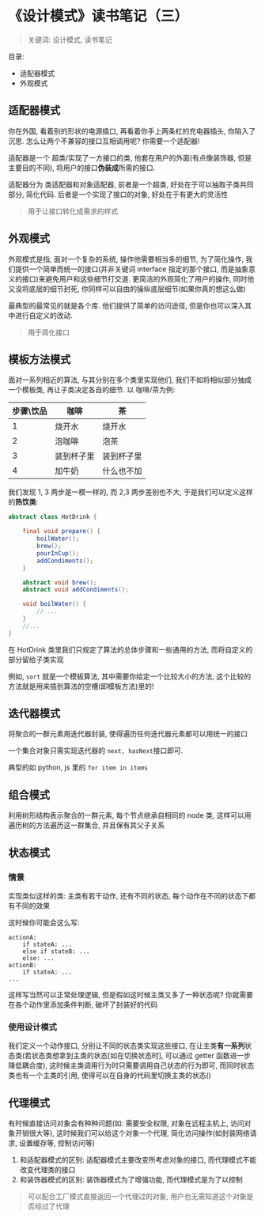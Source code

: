 # 《设计模式》读书笔记（三）

> 关键词: 设计模式, 读书笔记

目录:

- 适配器模式
- 外观模式

## 适配器模式

你在外国, 看着别的形状的电源插口, 再看着你手上两条杠的充电器插头, 你陷入了沉思. 怎么让两个不兼容的接口互相调用呢? 你需要一个适配器!

适配器是一个 超类/实现了一方接口的类, 他套在用户的外面(有点像装饰器, 但是主要目的不同), 将用户的接口**伪装成**所需的接口.

适配器分为 类适配器和对象适配器, 前者是一个超类, 好处在于可以抽取子类共同部分, 简化代码. 后者是一个实现了接口的对象, 好处在于有更大的灵活性

> 用于让接口转化成需求的样式

## 外观模式

外观模式是指, 面对一个复杂的系统, 操作他需要相当多的细节, 为了简化操作, 我们提供一个简单而统一的接口(并非关键词 interface 指定的那个接口, 而是抽象意义的接口)来避免用户和这些细节打交道. 更简洁的外观简化了用户的操作, 同时他又没将底层的细节封死, 你同样可以自由的操纵底层细节(如果你真的想这么做)

最典型的最常见的就是各个库. 他们提供了简单的访问途径, 但是你也可以深入其中进行自定义的改动.

> 用于简化接口

## 模板方法模式

面对一系列相近的算法, 与其分别在多个类里实现他们, 我们不如将相似部分抽成一个模板类, 再让子类决定各自的细节. 以 咖啡/茶为例:

| 步骤\饮品 | 咖啡       | 茶         |
| --------- | ---------- | ---------- |
| 1         | 烧开水     | 烧开水     |
| 2         | 泡咖啡     | 泡茶       |
| 3         | 装到杯子里 | 装到杯子里 |
| 4         | 加牛奶     | 什么也不加 |

我们发现 1, 3 两步是一模一样的, 而 2,3 两步差别也不大, 于是我们可以定义这样的**热饮类**:

```java
abstract class HotDrink {

    final void prepare() {
        boilWater();
        brew();
        pourInCup();
        addCondiments();
    }

    abstract void brew();
    abstract void addCondiments();

    void boilWater() {
        // ...
    }
    //...
}
```

在 HotDrink 类里我们只规定了算法的总体步骤和一些通用的方法, 而将自定义的部分留给子类实现

例如, `sort` 就是一个模板算法, 其中需要你给定一个比较大小的方法, 这个比较的方法就是用来插到算法的空槽(即模板方法)里的!

## 迭代器模式

将聚合的一群元素用迭代器封装, 使得遍历任何迭代器元素都可以用统一的接口

一个集合对象只需实现迭代器的 `next, hasNext`接口即可.

典型的如 python, js 里的 `for item in items`

## 组合模式

利用树形结构表示聚合的一群元素, 每个节点继承自相同的 node 类, 这样可以用遍历树的方法遍历这一群集合, 并且保有其父子关系

## 状态模式

### 情景

实现类似这样的类: 主类有若干动作, 还有不同的状态, 每个动作在不同的状态下都有不同的效果

这时候你可能会这么写:

    actionA:
        if stateA: ...
        else if stateB: ...
        else: ...
    actionB:
        if stateA: ...
    ...

这样写当然可以正常处理逻辑, 但是假如这时候主类又多了一种状态呢? 你就需要在各个动作里添加条件判断, 破坏了封装好的代码

### 使用设计模式

我们定义一个动作接口, 分别让不同的状态类实现这些接口, 在让主类**有一系列**状态类(若状态类想拿到主类的状态[如在切换状态时], 可以通过 getter 函数进一步降低耦合度), 这时候主类调用行为时只需要调用自己状态的行为即可, 而同时状态类也有一个主类的引用, 使得可以在自身的代码里切换主类的状态()

## 代理模式

有时候直接访问对象会有种种问题(如: 需要安全权限, 对象在远程主机上, 访问对象开销很大等), 这时候我们可以给这个对象一个代理, 简化访问操作(如封装网络请求, 设置缓存等, 控制访问等)

1. 和适配器模式的区别: 适配器模式主要改变所考虑对象的接口, 而代理模式不能改变代理类的接口
2. 和装饰器模式的区别: 装饰器模式为了增强功能, 而代理模式是为了以控制

> 可以配合工厂模式直接返回一个代理过的对象, 用户也无需知道这个对象是否经过了代理
